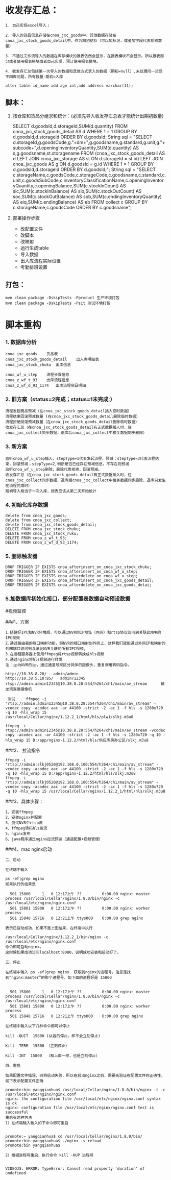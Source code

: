 # 收发存汇总：

    1. 自己实现excel导入；
    
    2. 导入的货品信息存储在cnoa_jxc_goods中，其他数据存储在cnoa_jxc_stock_goods_detail中，作为期初结存（可以加标记，或者加字段代表期初数量）
    
    3. 不通过工作流导入的数据在库存模块的报表依然会显示，在报表模块不会显示。所以报表部分或者使用报表模块或者自己实现，预订使用报表模块。
    
    4. 收发存汇总包括第一次导入的数据和其他方式录入的数据（期初=null）,未处理同一货品不同库问题，所有数量-期初=入库
    
    alter table id_name add age int,add address varchar(11);





## 脚本：

1. 按仓库和货品分组求和统计：(必须先导入收发存汇总表才能统计出期初数量)


    SELECT d.goodsId,d.storageId,SUM(d.quantity) FROM cnoa_jxc_stock_goods_detail AS d WHERE 1 = 1 GROUP BY d.goodsId,d.storageId ORDER BY d.goodsId;
    String sql = "SELECT d.storageId,g.goodsCode,g."+dm+",g.goodsname,g.standard,g.unit,g."+subcode+",d.openingInventoryQuantity,SUM(d.quantity) AS s,g.goodsname,st.storagename FROM (cnoa_jxc_stock_goods_detail AS d LEFT JOIN cnoa_jxc_storage AS st ON d.storageId = st.id) LEFT JOIN  cnoa_jxc_goods AS g ON d.goodsId = g.id WHERE 1 = 1 GROUP BY d.goodsId,d.storageId ORDER BY d.goodsId;";
    String sql = "SELECT c.storageName,c.goodsCode,c.storageCode,c.goodsname,c.standard,c.unit,c.goodsSubCode,c.inventoryClassificationName,c.openingInventoryQuantity,c.openingBalance,SUM(c.stockInCount) AS sic,SUM(c.stockInBalance) AS sib,SUM(c.stockOutCount) AS soc,SUM(c.stockOutBalance) AS sob,SUM(c.endingInventoryQuantity) AS eiq,SUM(c.endingBalance) AS eb FROM collect c GROUP BY c.storageName,c.goodsCode ORDER BY c.goodsname";


2. 部署操作步骤


    * 改配置文件
    * 改脚本
    * 改映射
    * 运行生成table
    * 导入数据
    * 出入库流程实际设置
    * 考勤排班设置


## 打包：

    mvn clean package -DskipTests -Pproduct 生产环境打包
    mvn clean package -DskipTests -Psit 测试环境打包




# 脚本重构

### 1. 数据库分析

    cnoa_jxc_goods    货品表
    cnoa_jxc_stock_goods_detail    出入库明细表
    cnoa_jxc_stock_chuku  出库信息
    
    cnoa_wf_u_step    流程步骤信息
    cnoa_z_wf_t_93    出库流程信息
    cnoa_z_wf_d_93_1174   出库流程货品明细


### 2. 旧方案（status=2完成；status=1未完成;）

    流程发起商品预减（在cnoa_jxc_stock_goods_detail插入临时数据）
    流程结束回滚预减数量 (在cnoa_jxc_stock_goods_detail删除临时数据）
    流程拒绝回滚预减数量（在cnoa_jxc_stock_goods_detail删除临时数据）
    收发存汇总（在cnoa_jxc_stock_goods_detail有正式数据插入时，往cnoa_jxc_collect同步数据，退库后cnoa_jxc_collect中相关数据同步删除）

### 3. 新方案

    监听cnoa_wf_u_step插入，stepType=1代表发起流程，预减；stepType=3代表流程结束，回滚预减；stepType=2,判断是否已经存在预减信息，不存在则预减
    监听cnoa_wf_u_step删除，删除代表拒绝，回滚预减。
    收发存汇总（在cnoa_jxc_stock_goods_detail有正式数据插入时，往cnoa_jxc_collect同步数据，退库后cnoa_jxc_collect中相关数据同步删除，退库只发生在流程完成时）
    期初导入相当于一次入库，报表应该从第二天开始统计

### 4. 初始化库存数据

    delete from cnoa_jxc_goods;
    delete from cnoa_jxc_collect;
    delete from cnoa_jxc_stock_goods_detail;
    DELETE FROM cnoa_jxc_stock_chuku;
    DELETE FROM cnoa_jxc_stock_ruku;
    DELETE FROM cnoa_z_wf_t_93;
    DELETE FROM cnoa_z_wf_d_93_1174;
    
### 5. 删除触发器

    
    DROP TRIGGER IF EXISTS cnoa_afterinsert_on_cnoa_jxc_stock_chuku;
    DROP TRIGGER IF EXISTS cnoa_afterinsert_on_cnoa_wf_u_step;
    DROP TRIGGER IF EXISTS cnoa_afterdelete_on_cnoa_wf_u_step;
    DROP TRIGGER IF EXISTS cnoa_afterinsert_on_cnoa_jxc_goods_detail;
    DROP TRIGGER IF EXISTS cnoa_afterdelete_on_cnoa_jxc_goods_detai;
    
### 5.加数据库初始化接口，部分配置表数据自动预设数据 


#视频监控

###1、方案

    1.搭建好IPC和NVR环境后，可以通过NVR的IP地址（内网）和rtsp协议访问到关联此NVR的IPC视频
    2.通过路由器的端口映射功能，将NVR的端口映射到外网上，这样我们就能通过外网IP和映射的外网端口访问到与承此NVR关联的所有IPC视频,
    3.在远程服务器上使用ffmpeg将rtsp视频转换成hls视频
    4.通过nginx将hls视频进行转发
    注：ip为NVR的ip，通过通道号来区分具体的摄像头，重复调用转码指令。
    
    http://10.38.8.20/   admin/admin
    http://10.38.5.10:85/   admin/12345
    rtsp://admin:admin12345@10.38.8.28:554/h264/ch1/main/av_stream      铺龙湾海康摄像机
    
     测试：   ffmpeg -i "rtsp://admin:admin12345@10.38.8.28:554/h264/ch1/main/av_stream" -vcodec copy -acodec aac -ar 44100 -strict -2 -ac 1 -f hls -s 1280x720 -q 10 -hls_wrap 15 /usr/local/Cellar/nginx/1.12.2_1/html/hls/plw1/slkj.m3u8

    ffmpeg -i rtsp://admin:admin12345@10.38.8.28:554/h264/ch1/main/av_stream -vcodec copy -acodec aac -ar 44100 -strict -2 -ac 1 -f hls -s 1280x720 -q 10 -hls_wrap 15 D:/app/nginx-1.12.2/html/hls/供应库房办公区/slkj.m3u8



###2、 拉流指令

    ffmpeg -i "rtsp://admin:slkj0520@192.168.0.100:554/h264/ch1/main/av_stream" -vcodec copy -acodec aac -ar 44100 -strict -2 -ac 1 -f hls -s 1280x720 -q 10 -hls_wrap 15 D:/app/nginx-1.12.2/html/hls/slkj.m3u8
    ffmpeg -i "rtsp://admin:slkj0520@192.168.0.100:554/h264/ch1/main/av_stream" -vcodec copy -acodec aac -ar 44100 -strict -2 -ac 1 -f hls -s 1280x720 -q 10 -hls_wrap 15 /usr/local/Cellar/nginx/1.12.2_1/html/hls/slkj.m3u8
    
    
###3、具体步骤：

    1、安装ffmpeg
    2、安装nginx并配置
    3、测试NVR中rtsp流
    4、ffmpeg转码hls推流
    5、nginx发布
    6、java程序通过nginx拉流预览（通道配置+视频管理）

###4、mac nginx启动

    二、启动
    
    在终端中输入
    
    ps -ef|grep nginx
    如果执行的结果是
    
      501 15800     1   0 12:17上午 ??         0:00.00 nginx: master process /usr/local/Cellar/nginx/1.8.0/bin/nginx -c /usr/local/etc/nginx/nginx.conf  
      501 15801 15800   0 12:17上午 ??         0:00.00 nginx: worker process  
      501 15848 15716   0 12:21上午 ttys000    0:00.00 grep nginx
    
    表示已启动成功，如果不是上图结果，在终端中执行
    
    /usr/local/Cellar/nginx/1.12.2_1/bin/nginx -c /usr/local/etc/nginx/nginx.conf 
    命令即可启动nginx。
    这时候如果成功访问localhost:8080，说明成功安装和启动好了。
    
    三、停止
    
    在终端中输入 ps -ef|grep nginx  获取到nginx的进程号，注意是找到“nginx:master”的那个进程号，如下面的进程好是 15800
    
    
      501 15800     1   0 12:17上午 ??         0:00.00 nginx: master process /usr/local/Cellar/nginx/1.8.0/bin/nginx -c /usr/local/etc/nginx/nginx.conf  
      501 15801 15800   0 12:17上午 ??         0:00.00 nginx: worker process  
      501 15848 15716   0 12:21上午 ttys000    0:00.00 grep nginx
    
    在终端中输入以下几种命令都可以停止
    
    kill -QUIT  15800 (从容的停止，即不会立刻停止)
    
    Kill -TERM  15800 （立刻停止）
    
    Kill -INT  15800  （和上面一样，也是立刻停止）
    
    四、重启
    
    如果配置文件错误，则将启动失败，所以在启动nginx之前，需要先验证在配置文件的正确性，如下表示配置文件正确
    
    promote:bin yangqianhua$ /usr/local/Cellar/nginx/1.8.0/bin/nginx -t -c /usr/local/etc/nginx/nginx.conf
    nginx: the configuration file /usr/local/etc/nginx/nginx.conf syntax is ok
    nginx: configuration file /usr/local/etc/nginx/nginx.conf test is successful
    重启有两种方法
    1）在终端输入输入如下命令即可重启
    
    
    promote:~ yangqianhua$ cd /usr/local/Cellar/nginx/1.8.0/bin/
    promote:bin yangqianhua$ ./nginx -s reload
    promote:bin yangqianhua$ 
    
    2）根据进程号重启，执行命令 kill -HUP 进程号
    
    
    VIDEOJS: ERROR: TypeError: Cannot read property 'duration' of undefined




